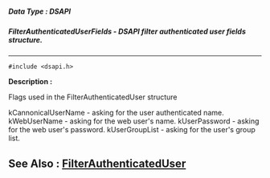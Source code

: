 ##### Data Type : DSAPI
##### FilterAuthenticatedUserFields - DSAPI filter authenticated user fields structure.
---
```
#include <dsapi.h>
```
**Description :**

Flags used in the FilterAuthenticatedUser structure

kCannonicalUserName - asking for the user authenticated name.
kWebUserName - asking for the web user's name.
kUserPassword - asking for the web user's password.
kUserGroupList - asking for the user's group list.

**See Also :**
[FilterAuthenticatedUser](/domino-c-api-docs/reference/Data/FilterAuthenticatedUser)
---
